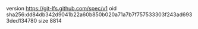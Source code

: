 version https://git-lfs.github.com/spec/v1
oid sha256:dd84db342d9041b22a60b850b020a71a7b7f757533303f243ad6933ded134780
size 8814
